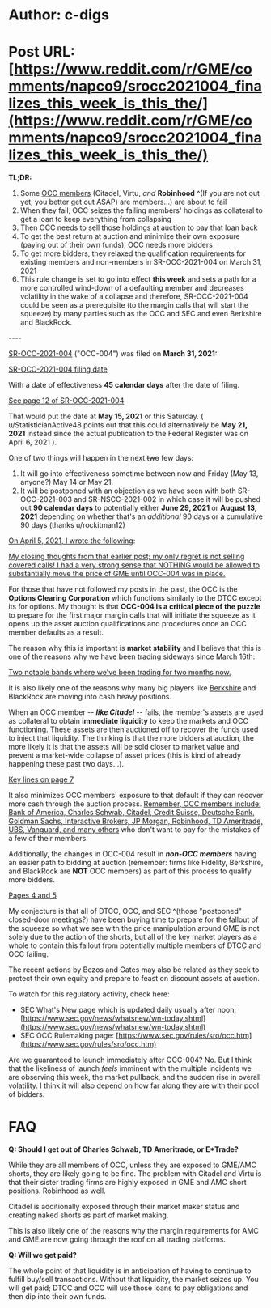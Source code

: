 # Author: c-digs
# Post URL: [https://www.reddit.com/r/GME/comments/napco9/srocc2021004_finalizes_this_week_is_this_the/](https://www.reddit.com/r/GME/comments/napco9/srocc2021004_finalizes_this_week_is_this_the/)


**TL;DR:**

1. Some [OCC members](https://www.theocc.com/Company-Information/Member-Directory) (Citadel, Virtu, *and* **Robinhood** ^(If you are not out yet, you better get out ASAP) are members...) are about to fail
2. When they fail, OCC seizes the failing members' holdings as collateral to get a loan to keep everything from collapsing
3. Then OCC needs to sell those holdings at auction to pay that loan back
4. To get the best return at auction and minimize their own exposure (paying out of their own funds), OCC needs more bidders
5. To get more bidders, they relaxed the qualification requirements for existing members and non-members in SR-OCC-2021-004 on March 31, 2021
6. This rule change is set to go into effect **this week** and sets a path for a more controlled wind-down of a defaulting member and decreases volatility in the wake of a collapse and therefore, SR-OCC-2021-004 could be seen as a prerequisite (to the margin calls that will start the squeeze) by many parties such as the OCC and SEC and even Berkshire and BlackRock.

\----

[SR-OCC-2021-004](https://www.sec.gov/rules/sro/occ/2021/34-91445.pdf) ("OCC-004") was filed on **March 31, 2021:**

[SR-OCC-2021-004 filing date](https://preview.redd.it/uv0h05ka8py61.png?width=660&format=png&auto=webp&s=15413aa698d043a6aa336887e2c204bebdfff2a3)

With a date of effectiveness **45 calendar days** after the date of filing.

[See page 12 of SR-OCC-2021-004](https://preview.redd.it/yg4uj8yyzoy61.png?width=672&format=png&auto=webp&s=d7c681f570c9c4a60344f2e5a564c73da0c2db8b)

That would put the date at **May 15, 2021** or this Saturday.  ( u/StatisticianActive48 points out that this could alternatively be **May 21, 2021** instead since the actual publication to the Federal Register was on April 6, 2021 ).

One of two things will happen in the next ~~two~~ few days:

1. It will go into effectiveness sometime between now and Friday (May 13, anyone?) May 14 or May 21.
2. It will be postponed with an objection as we have seen with both SR-OCC-2021-003 and SR-NSCC-2021-002 in which case it will be pushed out **90 calendar days** to potentially either **June 29, 2021** or **August 13, 2021** depending on whether that's an *additional* 90 days or a cumulative 90 days (thanks u/rockitman12)

[On April 5, 2021, I wrote the following](https://www.reddit.com/r/Superstonk/comments/mkvgew/why_are_we_trading_sideways_why_is_the_borrow/):

[My closing thoughts from that earlier post; my only regret is not selling covered calls!  I had a very strong sense that NOTHING would be allowed to substantially move the price of GME until OCC-004 was in place.](https://preview.redd.it/8idzdd3ybpy61.png?width=696&format=png&auto=webp&s=feac234cffaef648a76c6e177a16ae63f166aae2)

For those that have not followed my posts in the past, the OCC is the **Options Clearing Corporation** which functions similarly to the DTCC except its for options.  My thought is that **OCC-004 is a critical piece of the puzzle** to prepare for the first major margin calls that will initiate the squeeze as it opens up the asset auction qualifications and procedures once an OCC member defaults as a result.

The reason why this is important is **market stability** and I believe that this is one of the reasons why we have been trading sideways since March 16th:

[Two notable bands where we've been trading for two months now.](https://preview.redd.it/upypeusd3py61.png?width=1634&format=png&auto=webp&s=dab31a39e45d157143ac2518369567af478f827a)

It is also likely one of the reasons why many big players like [Berkshire](https://markets.businessinsider.com/news/stocks/warren-buffett-berkshire-hathaway-sells-stocks-reduces-buybacks-q1-earnings-2021-5-1030373389) and BlackRock are moving into cash heavy positions.

When an OCC member -- ***like Citadel*** \-- fails, the member's assets are used as collateral to obtain **immediate liquidity** to keep the markets and OCC functioning.  These assets are then auctioned off to recover the funds used to inject that liquidity.  The thinking is that the more bidders at auction, the more likely it is that the assets will be sold closer to market value and prevent a market-wide collapse of asset prices (this is kind of already happening these past two days...).

[Key lines on page 7](https://preview.redd.it/tcx9fgcz1py61.png?width=584&format=png&auto=webp&s=ef6a6c8d165494565cfb6b25d6d328b795a56b47)

It also minimizes OCC members' exposure to that default if they can recover more cash through the auction process.  [Remember, OCC members include: Bank of America, Charles Schwab, Citadel, Credit Suisse, Deutsche Bank, Goldman Sachs, Interactive Brokers, JP Morgan, Robinhood, TD Ameritrade, UBS, Vanguard, and many others](https://www.theocc.com/Company-Information/Member-Directory) who don't want to pay for the mistakes of a few of their members.

Additionally, the changes in OCC-004 result in ***non-OCC members*** having an easier path to bidding at auction (remember: firms like Fidelity, Berkshire, and BlackRock are **NOT** OCC members) as part of this process to qualify more bidders.

[Pages 4 and 5](https://preview.redd.it/qn9xn8sj2py61.png?width=604&format=png&auto=webp&s=1fc96eb1d50dba621f3dcf215353cc491fae0f65)

My conjecture is that all of DTCC, OCC, and SEC ^(those "postponed" closed-door meetings?) have been buying time to prepare for the fallout of the squeeze so what we see with the price manipulation around GME is not solely due to the action of the shorts, but all of the key market players as a whole to contain this fallout from potentially multiple members of DTCC and OCC failing.

The recent actions by Bezos and Gates may also be related as they seek to protect their own equity and prepare to feast on discount assets at auction.

To watch for this regulatory activity, check here:

* SEC What's New page which is updated daily usually after noon: [https://www.sec.gov/news/whatsnew/wn-today.shtml](https://www.sec.gov/news/whatsnew/wn-today.shtml)
* SEC OCC Rulemaking page: [https://www.sec.gov/rules/sro/occ.htm](https://www.sec.gov/rules/sro/occ.htm)

Are we guaranteed to launch immediately after OCC-004?  No.  But I think that the likeliness of launch *feels* imminent with the multiple incidents we are observing this week, the market pullback, and the sudden rise in overall volatility.  I think it will also depend on how far along they are with their pool of bidders.

# FAQ

**Q: Should I get out of Charles Schwab, TD Ameritrade, or E\*Trade?**

While they are all members of OCC, unless they are exposed to GME/AMC shorts, they are likely going to be fine.  The problem with Citadel and Virtu is that their sister trading firms are highly exposed in GME and AMC short positions.  Robinhood as well.

Citadel is additionally exposed through their market maker status and creating naked shorts as part of market making.

This is also likely one of the reasons why the margin requirements for AMC and GME are now going through the roof on all  trading platforms.

**Q: Will we get paid?**

The whole point of that liquidity is in anticipation of having to continue to fulfill buy/sell transactions.  Without that liquidity, the market seizes up.  You will get paid; DTCC and OCC will use those loans to pay obligations and then dip into their own funds.